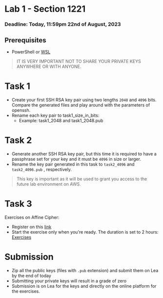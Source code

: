 # Lab 1 - Section 1221

### Deadline: Today, 11:59pm 22nd of August, 2023

## Prerequisites
* PowerShell or [WSL](./installing_wsl.md)

> IT IS VERY IMPORTANT NOT TO SHARE YOUR PRIVATE KEYS ANYWHERE OR WITH ANYONE.

# Task 1
- Create your first SSH RSA key pair using two lengths `2048` and `4096` bits. Compare the generated files and play around with the parameters of openssh.
- Rename each key pair to task1_size_in_bits:
    - Example: task1_2048 and task1_2048.pub

# Task 2
- Generate another SSH RSA key pair, but this time it is required to have a passphrase set for your key and it must be `4096` in size or larger.
- Rename the key pair generated in this task to `task2_4096` and `task2_4096.pub` , respectively.
> This key is important as it will be used to grant you access to the future lab environment on AWS.

# Task 3
Exercises on Affine Cipher:
- Register on this [link](https://web.papershala.com/registration/new/74115)
- Start the exercise only when you're ready. The duration is set to 2 hours: [Exercises](https://web.papershala.com/login/user/14469)


# Submission
- Zip all the public keys (files with `.pub` extension) and submit them on Lea by the end of today
- Submitting your private keys will result in a grade of zero
- Submission is on Lea for the keys and directly on the online platform for the exercises.

